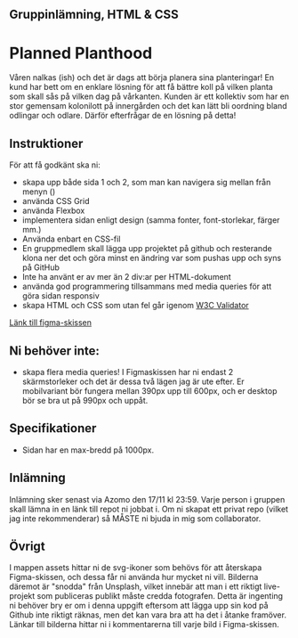 ## Gruppinlämning, HTML &amp; CSS

# Planned Planthood

Våren nalkas (ish) och det är dags att börja planera sina planteringar!
En kund har bett om en enklare lösning för att få bättre koll på vilken planta som skall sås på vilken dag på vårkanten.
Kunden är ett kollektiv som har en stor gemensam kolonilott på innergården och det kan lätt bli oordning bland odlingar och odlare. Därför efterfrågar de en lösning på detta!

## Instruktioner

För att få godkänt ska ni:

- skapa upp både sida 1 och 2, som man kan navigera sig mellan från menyn ()
- använda CSS Grid
- använda Flexbox
- implementera sidan enligt design (samma fonter, font-storlekar, färger mm.)
- Använda enbart en CSS-fil
- En gruppmedlem skall lägga upp projektet på github och resterande klona ner det och göra minst en ändring var som pushas upp och syns på GitHub
- Inte ha använt er av mer än 2 div:ar per HTML-dokument
- använda god programmering tillsammans med media queries för att göra sidan responsiv
- skapa HTML och CSS som utan fel går igenom [W3C Validator](https://validator.w3.org/)

[Länk till figma-skissen](https://www.figma.com/file/Hbrk29Q2rVzXiXcFWdTXDA/planned-planthood?type=design&node-id=0%3A1&mode=design&t=9CHtB0GGoxLhWLYf-1)

## Ni behöver inte:

- skapa flera media queries! I Figmaskissen har ni endast 2 skärmstorleker och det är dessa två lägen jag är ute efter. Er mobilvariant bör fungera mellan 390px upp till 600px, och er desktop bör se bra ut på 990px och uppåt.

## Specifikationer

- Sidan har en max-bredd på 1000px.

## Inlämning

Inlämning sker senast via Azomo den 17/11 kl 23:59. Varje person i gruppen skall lämna in en länk till repot ni jobbat i. Om ni skapat ett privat repo (vilket jag inte rekommenderar) så MÅSTE ni bjuda in mig som collaborator.

## Övrigt

I mappen assets hittar ni de svg-ikoner som behövs för att återskapa Figma-skissen, och dessa får ni använda hur mycket ni vill. Bilderna däremot är "snodda" från Unsplash, vilket innebär att man i ett riktigt live-projekt som publiceras publikt måste credda fotografen. Detta är ingenting ni behöver bry er om i denna uppgift eftersom att lägga upp sin kod på Github inte riktigt räknas, men det kan vara bra att ha det i åtanke framöver. Länkar till bilderna hittar ni i kommentarerna till varje bild i Figma-skissen.
